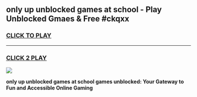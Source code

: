 
## only up unblocked games at school - Play Unblocked Gmaes & Free #ckqxx
<h3>
<a href="https://premium.freeplayer.one?title=only_up_unblocked_games_at_school&ref=03M">CLICK TO PLAY</a></h3>
<hr>

<h3>
<a href="https://premium.freeplayer.one?title=only_up_unblocked_games_at_school&ref=03M">CLICK 2 PLAY</a>
  
</h3>

<a href="https://premium.freeplayer.one?title=only_up_unblocked_games_at_school&ref=03M"><img src="https://clearcache.store/games.png"></a>


**only up unblocked games at school games unblocked: Your Gateway to Fun and Accessible Online Gaming**
